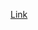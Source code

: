 <!--ts-->


<!-- Added by: gil_diy, at: Thu 17 Feb 2022 22:38:53 IST -->

<!--te-->


[Link](https://beyondminds.ai/blog/creating-configurable-data-pre-processing-pipelines-by-combining-hydra-and-sklearn/)

